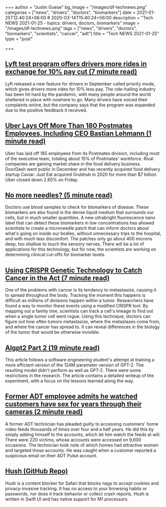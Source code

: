 +++
author = "Justin Guese"
bg_image = "/images/df-technews.png"
categories = ["news", "drivers", "doctors", "biomarkers"]
date = 2021-01-25T12:40:24+06:00 # 2020-03-14T15:40:24+06:00
description = "Tech NEWS 2021-01-25 - topics: drivers, doctors, biomarkers"
image = "/images/df-technews.png"
tags = ["news", "drivers", "doctors", "biomarkers", "scientists", "cancer", "adt"]
title = "Tech NEWS 2021-01-25"
type = "post"

+++

## [Lyft test program offers drivers more rides in exchange for 10% pay cut (7 minute read)](https://www.cnet.com/news/lyft-test-program-offers-drivers-more-rides-in-exchange-for-10-percent-pay-cut//1/01000177393dedd3-c02d8461-ad53-45eb-9fb6-8e0050224d03-000000/IKUH6C-oLevv3J7BDkum-vCbwXVa5nzCFw9nvKfN0jM=177)

Lyft released a new feature for drivers in September called priority mode, which gives drivers more rides for 10% less pay. The ride-hailing industry has been hit hard by the pandemic, with many people around the world sheltered in place with nowhere to go. Many drivers have voiced their complaints online, but the company says that the program was expanded due to the positive feedback it received.

## [Uber Lays Off More Than 180 Postmates Employees, Including CEO Bastian Lehmann (1 minute read)](https://www.benzinga.com/news/21/01/19288232/uber-lays-off-more-than-180-postmates-employees-including-ceo-bastian-lehmann/1/01000177393dedd3-c02d8461-ad53-45eb-9fb6-8e0050224d03-000000/2chJbGyHXS9fAQuOuXWx9iPtZIVQEQc9Fjt3e0yOJt8=177)

Uber has laid off 185 employees from its Postmates division, including most of the executive team, totaling about 15% of Postmates' workforce. Rival companies are gaining market share in the food delivery business. DoorDash went public in December and has recently acquired food delivery startup Caviar. Just Eat acquired Grubhub in 2020 for more than $7 billion. Uber closed down 2.65% on Friday.

## [No more needles? (5 minute read)](https://source.wustl.edu/2021/01/no-more-needles//1/01000177393dedd3-c02d8461-ad53-45eb-9fb6-8e0050224d03-000000/FZgtse9cD3_2bONWV79GKpG4uSbEwMoIVtIxE63UQbI=177)

Doctors use blood samples to check for biomarkers of disease. These biomarkers are also found in the dense liquid medium that surrounds our cells, but in much smaller quantities. A new ultrabright fluorescence nano label that can detect these biomarkers in low concentrations has allowed scientists to create a microneedle patch that can inform doctors about what's going on inside our bodies, without unnecessary trips to the hospital, and with much less discomfort. The patches only go about 400 microns deep, too shallow to touch the sensory nerves. There will be a lot of applications for this technology, but for now, the scientists are working on determining clinical cut-offs for biomarker levels.

## [Using CRISPR Genetic Technology to Catch Cancer in the Act (7 minute read)](https://scitechdaily.com/using-crispr-genetic-technology-to-catch-cancer-in-the-act//1/01000177393dedd3-c02d8461-ad53-45eb-9fb6-8e0050224d03-000000/GUDDYGoR5NzQjv44S23IaJUXO-VI1atNwiRNZMS12F4=177)

One of the problems with cancer is its tendency to metastasize, causing it to spread throughout the body. Tracking the moment this happens is difficult as millions of divisions happen within a tumor. Researchers have found a way to monitor these events using a modified CRISPR tool. By mapping out a family tree, scientists can track a cell's lineage to find out when a single tumor cell went rogue. Using this technique, doctors can figure out how often tumors metastasize, where the metastases come from, and where the cancer has spread to. It can reveal differences in the biology of the tumor that would be otherwise invisible.

## [Algpt2 Part 2 (19 minute read)](https://bkkaggle.github.io/blog/algpt2/2020/07/17/ALGPT2-part-2.html/1/01000177393dedd3-c02d8461-ad53-45eb-9fb6-8e0050224d03-000000/lx7TevXfXSDMw3M3i_vjB87a44HGWcFPsEW6orZaPzk=177)

This article follows a software engineering student's attempt at training a more efficient version of the 124M parameter version of GPT-2. The resulting model didn't perform as well as GPT-2. There were some restrictions in the research. The article contains a detailed writeup of the experiment, with a focus on the lessons learned along the way.

## [Former ADT employee admits he watched customers have sex for years through their cameras (2 minute read)](https://mashable.com/article/adt-employee-watched-customers-through-cameras//1/01000177393dedd3-c02d8461-ad53-45eb-9fb6-8e0050224d03-000000/a-9uvNTYxPzRH1-dTxJXOFu46FgiIF8YVEm7ujbg2qI=177)

A former ADT technician has pleaded guilty to accessing customers' home video feeds thousands of times over four and a half years. He did this by simply adding himself to the accounts, which let him watch the feeds at will. There were 220 victims, whose accounts were accessed on 9,600 occasions. The technician took note of which homes had attractive women and targeted those accounts. He was caught when a customer reported a suspicious email on their ADT Pulse account.

## [Hush (GitHub Repo)](https://github.com/oblador/hush/1/01000177393dedd3-c02d8461-ad53-45eb-9fb6-8e0050224d03-000000/4QYYNsfeYHcFylY9-ZlvgG7edYqzYMs7GPBtzjg4ano=177)

Hush is a content blocker for Safari that blocks nags to accept cookies and privacy-invasive tracking. It has no access to your browsing habits or passwords, nor does it track behavior or collect crash reports. Hush is written in Swift UI and has native support for M1 processors.

